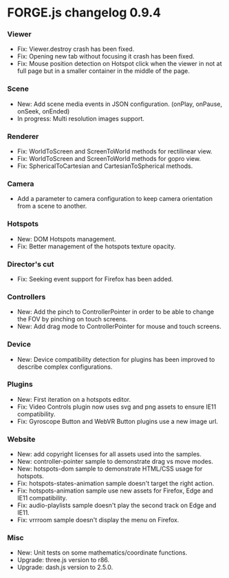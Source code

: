 # FORGE.js changelog 0.9.4

### Viewer

- Fix: Viewer.destroy crash has been fixed.
- Fix: Opening new tab without focusing it crash has been fixed.
- Fix: Mouse position detection on Hotspot click when the viewer in not at full page but in a smaller container in the middle of the page.

### Scene

- New: Add scene media events in JSON configuration. (onPlay, onPause, onSeek, onEnded)
- In progress: Multi resolution images support.

### Renderer

- Fix: WorldToScreen and ScreenToWorld methods for rectilinear view.
- Fix: WorldToScreen and ScreenToWorld methods for gopro view.
- Fix: SphericalToCartesian and CartesianToSpherical methods.

### Camera

- Add a parameter to camera configuration to keep camera orientation from a scene to another.

### Hotspots

- New: DOM Hotspots management.
- Fix: Better management of the hotspots texture opacity.

### Director's cut

- Fix: Seeking event support for Firefox has been added.

### Controllers

- New: Add the pinch to ControllerPointer in order to be able to change the FOV by pinching on touch screens.
- New: Add drag mode to ControllerPointer for mouse and touch screens.

### Device

- New: Device compatibility detection for plugins has been improved to describe complex configurations.

### Plugins

- New: First iteration on a hotspots editor.
- Fix: Video Controls plugin now uses svg and png assets to ensure IE11 compatibility.
- Fix: Gyroscope Button and WebVR Button plugins use a new image url.

### Website

- New: add copyright licenses for all assets used into the samples.
- New: controller-pointer sample to demonstrate drag vs move modes.
- New: hotspots-dom sample to demonstrate HTML/CSS usage for hotspots.
- Fix: hotspots-states-animation sample doesn't target the right action.
- Fix: hotspots-animation sample use new assets for Firefox, Edge and IE11 compatibility.
- Fix: audio-playlists sample doesn't play the second track on Edge and IE11.
- Fix: vrrroom sample doesn't display the menu on Firefox.

### Misc

- New: Unit tests on some mathematics/coordinate functions.
- Upgrade: three.js version to r86.
- Upgrade: dash.js version to 2.5.0.
